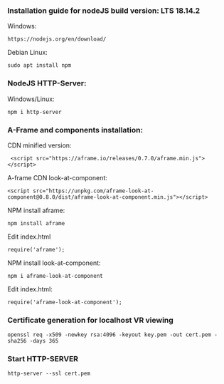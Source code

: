 
### Installation guide for nodeJS build version:  LTS **18.14.2**

Windows:
```
https://nodejs.org/en/download/
```

Debian Linux:
```
sudo apt install npm
```



### NodeJS HTTP-Server:

Windows/Linux:
```
npm i http-server
```



### A-Frame and components installation:

CDN minified version:
```
 <script src="https://aframe.io/releases/0.7.0/aframe.min.js"></script>
```

A-frame CDN look-at-component:
```
<script src="https://unpkg.com/aframe-look-at-component@0.8.0/dist/aframe-look-at-component.min.js"></script>
```

NPM install aframe:
```
npm install aframe
```

Edit index.html
```
require('aframe');
``` 

NPM install look-at-component:
```
npm i aframe-look-at-component
```

Edit index.html:
```
require('aframe-look-at-component');
```

### Certificate generation for localhost VR viewing

```
openssl req -x509 -newkey rsa:4096 -keyout key.pem -out cert.pem -sha256 -days 365
```



### Start HTTP-SERVER

```
http-server --ssl cert.pem
```
